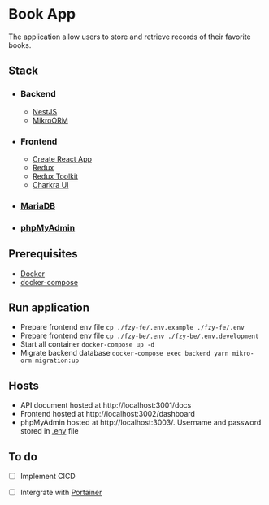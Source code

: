 # Book App

The application allow users to store and retrieve records of their favorite books.

## Stack
- ### Backend
  - [NestJS](https://nestjs.com/)
  - [MikroORM](https://mikro-orm.io/)
- ### Frontend
  - [Create React App](https://github.com/facebook/create-react-app)
  - [Redux](https://redux.js.org/)
  - [Redux Toolkit](https://redux-toolkit.js.org/)
  - [Charkra UI](https://chakra-ui.com/)
  
- ### [MariaDB](https://mariadb.org/)
- ### [phpMyAdmin](https://www.phpmyadmin.net/)

## Prerequisites
  - [Docker](https://docs.docker.com/get-docker/)
  - [docker-compose](https://docs.docker.com/compose/install/)

## Run application
 - Prepare frontend env file `cp ./fzy-fe/.env.example ./fzy-fe/.env`
 - Prepare frontend env file `cp ./fzy-be/.env ./fzy-be/.env.development`
 - Start all container `docker-compose up -d`
 - Migrate backend database `docker-compose exec backend yarn mikro-orm migration:up`

## Hosts
- API document hosted at http://localhost:3001/docs
- Frontend hosted at http://localhost:3002/dashboard
- phpMyAdmin hosted at http://localhost:3003/. Username and password stored in [.env](./.env) file

## To do

- [ ] Implement CICD
- [ ] Intergrate with [Portainer](https://www.portainer.io/)

